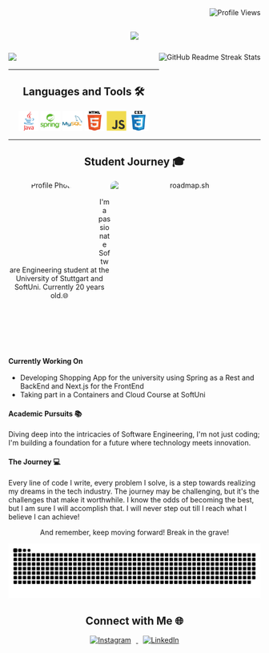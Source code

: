 <div align="right">
  <img src="https://komarev.com/ghpvc/?username=baldzhiyski&label=Profile%20Views&color=0e75b6&style=flat" alt="Profile Views">
</div>

<div align="center" style="margin-top: -20px;">
  <h1>
    <a href="https://git.io/typing-svg">
      <img src="https://readme-typing-svg.herokuapp.com/?font=Righteous&size=35&center=true&vCenter=true&width=500&height=70&duration=4000&lines=A+Developer+from+Stuttgart;+Chase+it+till+the+end!;" />
    </a>
  </h1>
</div>

 <p align="left">
     <img src="https://github-profile-trophy.vercel.app/?username=baldzhiyski&theme=nord&margin-w=15&margin-h=15&column=3&row=1&no-frame=true&no-bg=true&width=400&height=300">
   <!-- GitHub Readme Streak Stats -->
    <img src="https://github-readme-streak-stats.herokuapp.com/?user=baldzhiyski&theme=tokyonight&hide_border=true" 
alt="GitHub Readme Streak Stats" align="right" style="height: 130px;">

  </p>

<hr>

<h2 align="center">Languages and Tools 🛠️</h2>

<p align="center">
  <code><img height="40" src="https://raw.githubusercontent.com/devicons/devicon/master/icons/java/java-original-wordmark.svg"></code>
  <code><img height="40" src="https://raw.githubusercontent.com/devicons/devicon/master/icons/spring/spring-original-wordmark.svg"></code>
  <code><img height="40" src="https://raw.githubusercontent.com/devicons/devicon/master/icons/mysql/mysql-original-wordmark.svg"></code>
  <code><img height="40" src="https://raw.githubusercontent.com/devicons/devicon/master/icons/html5/html5-original-wordmark.svg"></code>
  <code><img height="40" src="https://raw.githubusercontent.com/devicons/devicon/master/icons/javascript/javascript-original.svg"></code>
  <code><img height="40" src="https://raw.githubusercontent.com/devicons/devicon/master/icons/css3/css3-original-wordmark.svg"></code>
</p>

<hr>

<h2 align="center">Student Journey 🎓</h2>

<div align="center" style="margin-bottom: 20px;">
  <img width="160" height="160" align="left" src="https://github.com/baldzhiyski/baldzhiyski/assets/143875511/017540a4-57c3-4b4e-a2ac-c6065898a68f" alt="Profile Photo" style="border-radius: 50%; margin-right: 20px;">
  <img width="300" height="300" align="right" src="https://roadmap.sh/card/tall/678a62be98c00f7117cc1029?variant=light"  alt="roadmap.sh" alt="roadmap.sh" style="border-radius: 10px;">
</div>

<br>

<p align="center">
  I'm a passionate Software Engineering student at the University of Stuttgart and SoftUni. Currently 20 years old.🌐
</p>

<br>
<br>
<br>

<h4 style="margin-top: 3rem; margin-bottom: 1rem;">Currently Working On</h4>
<ul>
  <li>Developing Shopping App for the university using Spring as a Rest and BackEnd and Next.js for the FrontEnd</li>
  <li>Taking part in a Containers and Cloud Course at SoftUni</li>
</ul>


<h4>Academic Pursuits 📚</h4>
<p>
  Diving deep into the intricacies of Software Engineering, I'm not just coding; I'm building a foundation for a future where technology meets innovation.
</p>

<h4>The Journey 💻</h4>
<p>
  Every line of code I write, every problem I solve, is a step towards realizing my dreams in the tech industry. The journey may be challenging, but it's the challenges that make it worthwhile. I know the odds of becoming the best, but I am sure I will accomplish that. I will never step out till I reach what I believe I can achieve!  
</p>

<p style="text-align: center;">
  And remember, keep moving forward! Break in the grave!
</p>

<picture>
  <source media="(prefers-color-scheme: dark)" srcset="https://raw.githubusercontent.com/platane/snk/output/github-contribution-grid-snake-dark.svg">
  <source media="(prefers-color-scheme: light)" srcset="https://raw.githubusercontent.com/platane/snk/output/github-contribution-grid-snake.svg">
  <img alt="github contribution grid snake animation" src="https://raw.githubusercontent.com/platane/snk/output/github-contribution-grid-snake.svg">
</picture>

<h2 align="center">Connect with Me 🌐</h2>

<p align="center">
  <!-- Instagram Icon -->
  <a href="https://instagram.com/baldzhiyski__" target="_blank">
    <img src="https://raw.githubusercontent.com/rahuldkjain/github-profile-readme-generator/master/src/images/icons/Social/instagram.svg" alt="Instagram" height="30" width="40" style="margin: 0 10px;">
  </a>
  
  <!-- LinkedIn Icon -->
  <a href="https://www.linkedin.com/in/hristo-baldzhiyski-420b3232a/" target="_blank">
   <img src="https://github.com/dheereshagrwal/colored-icons/blob/master/public/logos/linkedin/linkedin.svg"  alt="LinkedIn" height="30" width="40" style="margin: 0 10px;">
  </a>
</p>

